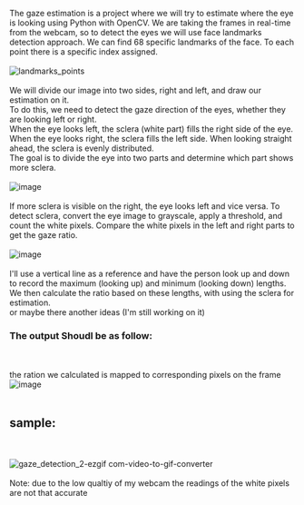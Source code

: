 The gaze estimation is a project where we will try to estimate where the eye is looking using Python with OpenCV.
We are taking the frames in real-time from the webcam, so to detect the eyes we will use face landmarks detection approach. We can find 68 specific landmarks of the face. To each point there is a specific index assigned.<br><br>
![landmarks_points](https://github.com/user-attachments/assets/23f1ee5c-979c-48c6-b546-34e992bcdec8)
<br><br>
We will divide our image into two sides, right and left, and draw our estimation on it.<br>
To do this, we need to detect the gaze direction of the eyes, whether they are looking left or right.<br>
When the eye looks left, the sclera (white part) fills the right side of the eye. When the eye looks right, the sclera fills the left side. When looking straight ahead, the sclera is evenly distributed.<br>
The goal is to divide the eye into two parts and determine which part shows more sclera.
<br><br>
![image](https://github.com/user-attachments/assets/a3f9529f-bcac-4a20-a5f6-6eced7f70045)
<br><br>
If more sclera is visible on the right, the eye looks left and vice versa. To detect sclera, convert the eye image to grayscale, apply a threshold, and count the white pixels. Compare the white pixels in the left and right parts to get the gaze ratio.
<br><br>
![image](https://github.com/user-attachments/assets/06411ee8-4532-4348-bf89-cc7282d477d4)
<br><br>
I'll use a vertical line as a reference and have the person look up and down to record the maximum (looking up) and minimum (looking down) lengths. We then calculate the ratio based on these lengths, with using the sclera for estimation.
<br>
or maybe there another ideas (I'm still working on it)
<br>
### The output Shoudl be as follow:
<br><br>
the ration we calculated is mapped to corresponding pixels on the frame<br>
![image](https://github.com/user-attachments/assets/ac3d3a49-7871-4f59-a843-771c25a34e4f)
<br><br>
## sample:
<br><br>
![gaze_detection_2-ezgif com-video-to-gif-converter](https://github.com/user-attachments/assets/089710dd-08cb-4f18-b06e-deb3d270c46c)
<br><br>
Note: due to the low qualtiy of my webcam the readings of the white pixels are not that accurate







